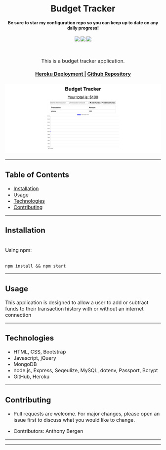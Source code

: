<h1 align="center">
Budget Tracker
</h1>
<h4 align="center" style="margin-bottom:10px">Be sure to star my configuration repo so you can keep up to date on any daily progress!</h4>
<div align="center">
  <h4>
    </a>
    <a href="https://github.com/adbergen/budget-tracker/stargazers"><img src="https://img.shields.io/github/stars/adbergen/budget-tracker.svg?style=plasticr"/></a>
    <a href="https://github.com/adbergen/budget-tracker/commits/master"><img src="https://img.shields.io/github/last-commit/adbergen/budget-tracker.svg?style=plasticr"/></a>
        <a href="https://github.com/adbergen/budget-tracker/commits/master"><img src="https://img.shields.io/github/commit-activity/y/adbergen/budget-tracker.svg?style=plasticr"/></a>
</h4>
<br>
</div>
<p align="center"><font size="3">
This is a budget tracker application.</p>
<div align="center"><a name="menu"></a>
  <h4>
    <a href="https://budgettrax.herokuapp.com/">
      Heroku Deployment
    </a>
    <span> | </span>
    <a href="https://github.com/adbergen/budget-tracker">
      Github Repository
    </a>

  </h4>
</div>

![Screenshot of application demo](public/images//demo.png)

<hr>

## Table of Contents

- [Installation](#installation)
- [Usage](#usage)
- [Technologies](#technologies)
- [Contributing](#contributing)

<hr>

## Installation

<br>
Using npm:

<br>
<br>

    npm install && npm start

<hr>

## Usage

<p> This application is designed to allow a user to add or subtract funds to their transaction history with or without an internet connection

<hr>

## Technologies

<ul>
<li>HTML, CSS, Bootstrap</li>
<li>Javascript, jQuery</li>
<li>MongoDB</li>
<li>node.js, Express, Seqeulize, MySQL, dotenv, Passport, Bcrypt</li>
<li>GitHub, Heroku</li>
</ul>

<hr>

## Contributing

- Pull requests are welcome. For major changes, please open an issue first to discuss what you would like to change.

- Contributors: Anthony Bergen

<hr><hr>
